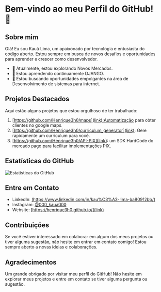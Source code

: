 # Bem-vindo ao meu Perfil do GitHub! 👋

## Sobre mim

Olá! Eu sou Kauã Lima, um apaixonado por tecnologia e entusiasta do código aberto. Estou sempre em busca de novos desafios e oportunidades para aprender e crescer como desenvolvedor.

- 🚀 Atualmente, estou explorando Novos Mercados.
- 🌱 Estou aprendendo continuamente DJANGO.
- 💼 Estou buscando oportunidades empolgantes na área de Desenvolvimento de sistemas para internet.

## Projetos Destacados

Aqui estão alguns projetos que estou orgulhoso de ter trabalhado:

1. [https://github.com/Henrique3h0/maps](link):Automatização para obter clientes no google maps.
2. [https://github.com/Henrique3h0/curriculum_generator](link): Gere rapidamente um curriculum para você.
3. [https://github.com/Henrique3h0/API-PIX](link): um SDK HardCode do mercado pago para facilitar implementações PIX.

## Estatísticas do GitHub

![Estatísticas do GitHub](https://github-readme-stats.vercel.app/api?username=Henrique3h0&show_icons=true&theme=radical)

## Entre em Contato

- LinkedIn: [(https://www.linkedin.com/in/kau%C3%A3-lima-ba80912bb/)](link)
- Instagram: [@000_kaua000](link)
- Website: [https://henrique3h0.github.io/](link)

## Contribuições

Se você estiver interessado em colaborar em algum dos meus projetos ou tiver alguma sugestão, não hesite em entrar em contato comigo! Estou sempre aberto a novas ideias e colaborações.

## Agradecimentos

Um grande obrigado por visitar meu perfil do GitHub! Não hesite em explorar meus projetos e entre em contato se tiver alguma pergunta ou sugestão.

